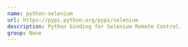 ```yaml
---
name: python-selenium
url: https://pypi.python.org/pypi/selenium
description: Python binding for Selenium Remote Control.
group: None
---
```

